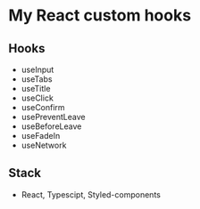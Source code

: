 # My React custom hooks
## Hooks
- useInput
- useTabs
- useTitle
- useClick
- useConfirm
- usePreventLeave
- useBeforeLeave
- useFadeIn
- useNetwork

## Stack
- React, Typescipt, Styled-components
